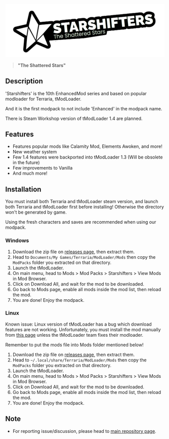 ![Starshifters Logo](https://raw.githubusercontent.com/MysticMoonlight/Starshifters/main/artworks/Alt%20Starshifters%20New%20Logo%20(No%20BG).png)
> **"The Shattered Stars"**

## Description
'Starshifters' is the 10th EnhancedMod series and based on popular modloader for Terraria, tModLoader.

And it is the first modpack to not include 'Enhanced' in the modpack name.

There is Steam Workshop version of tModLoader 1.4 are planned.

## Features
- Features popular mods like Calamity Mod, Elements Awoken, and more!
- New weather system
- Few 1.4 features were backported into tModLoader 1.3 (Will be obsolete in the future)
- Few improvements to Vanilla
- And much more!

## Installation
You must install both Terraria and tModLoader steam version, and launch both Terraria and tModLoader first before installing! Otherwise the directory won't be generated by game.

Using the fresh characters and saves are recommended when using our modpack.

### Windows
1. Download the zip file on [releases page](https://github.com/MysticMoonlight/Starshifters/releases), then extract them.
2. Head to `Documents/My Games/Terraria/ModLoader/Mods` then copy the `ModPacks` folder you extracted on that directory.
3. Launch the tModLoader.
4. On main menu, head to Mods > Mod Packs > Starshifters > View Mods in Mod Browser.
5. Click on Download All, and wait for the mod to be downloaded.
6. Go back to Mods page, enable all mods inside the mod list, then reload the mod.
7. You are done! Enjoy the modpack.

### Linux
Known issue: Linux version of tModLoader has a bug which download features are not working. Unfortunately, you must install the mod manually from [this page](https://mirror.sgkoi.dev/) unless the tModLoader team fixes their modloader.

Remember to put the mods file into Mods folder mentioned below!

1. Download the zip file on [releases page](https://github.com/MysticMoonlight/Starshifters/releases), then extract them.
2. Head to `~/.local/share/Terraria/ModLoader/Mods` then copy the `ModPacks` folder you extracted on that directory.
3. Launch the tModLoader.
4. On main menu, head to Mods > Mod Packs > Starshifters > View Mods in Mod Browser.
5. Click on Download All, and wait for the mod to be downloaded.
6. Go back to Mods page, enable all mods inside the mod list, then reload the mod.
7. You are done! Enjoy the modpack.

## Note
* For reporting issue/discussion, please head to [main repository page](https://github.com/MysticMoonlight/EnhancedMod).
